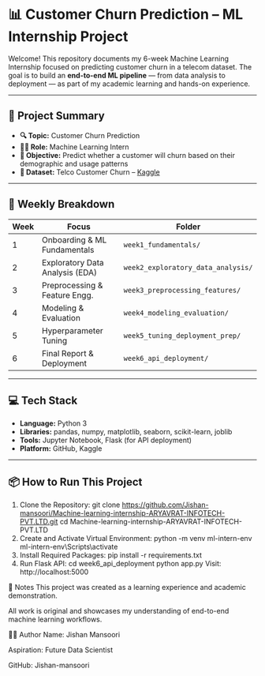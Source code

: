 # 📊 Customer Churn Prediction – ML Internship Project

Welcome! This repository documents my 6-week Machine Learning Internship focused on predicting customer churn in a telecom dataset. The goal is to build an **end-to-end ML pipeline** — from data analysis to deployment — as part of my academic learning and hands-on experience.

---

## 📝 Project Summary

- **🔍 Topic:** Customer Churn Prediction  
- **👨‍💻 Role:** Machine Learning Intern  
- **🎯 Objective:** Predict whether a customer will churn based on their demographic and usage patterns  
- **📁 Dataset:** Telco Customer Churn – [Kaggle](https://www.kaggle.com/datasets/blastchar/telco-customer-churn)

---

## 📆 Weekly Breakdown

| Week | Focus                          | Folder                                |
|------|--------------------------------|---------------------------------------|
| 1    | Onboarding & ML Fundamentals   | `week1_fundamentals/`                 |
| 2    | Exploratory Data Analysis (EDA)| `week2_exploratory_data_analysis/`    |
| 3    | Preprocessing & Feature Engg.  | `week3_preprocessing_features/`       |
| 4    | Modeling & Evaluation          | `week4_modeling_evaluation/`          |
| 5    | Hyperparameter Tuning          | `week5_tuning_deployment_prep/`       |
| 6    | Final Report & Deployment      | `week6_api_deployment/`               |

---

## 💻 Tech Stack

- **Language:** Python 3  
- **Libraries:** pandas, numpy, matplotlib, seaborn, scikit-learn, joblib  
- **Tools:** Jupyter Notebook, Flask (for API deployment)  
- **Platform:** GitHub, Kaggle  

---

## 📦 How to Run This Project

1. Clone the Repository:
 git clone
https://github.com/Jishan-mansoori/Machine-learning-internship-ARYAVRAT-INFOTECH-PVT.LTD.git
 cd Machine-learning-internship-ARYAVRAT-INFOTECH-PVT.LTD
2. Create and Activate Virtual Environment:
 python -m venv ml-intern-env
 ml-intern-env\Scripts\activate
3. Install Required Packages:
 pip install -r requirements.txt
4. Run Flask API:
 cd week6_api_deployment
 python app.py
Visit: http://localhost:5000

📌 Notes
This project was created as a learning experience and academic demonstration.

All work is original and showcases my understanding of end-to-end machine learning workflows.

👨‍🎓 Author
Name: Jishan Mansoori

Aspiration: Future Data Scientist

GitHub: Jishan-mansoori

